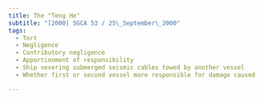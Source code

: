 ```yaml
---
title: The "Teng He" 
subtitle: "[2000] SGCA 53 / 25\_September\_2000"
tags:
  - Tort
  - Negligence
  - Contributory negligence
  - Apportionment of responsibility
  - Ship severing submerged seismic cables towed by another vessel
  - Whether first or second vessel more responsible for damage caused

---
```


